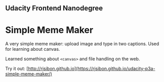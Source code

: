 ## Udacity Frontend Nanodegree

# Simple Meme Maker

A very simple meme maker: upload image and type in two captions. Used for learning about canvas.

Learned something about `<canvas>` and file handling on the web.

Try it out: [http://rjsibon.github.io](https://rjsibon.github.io/udacity-p3a-simple-meme-maker/)
